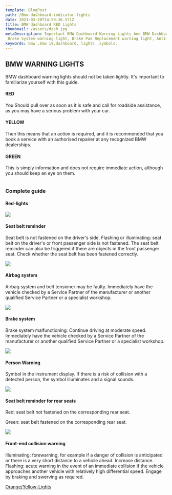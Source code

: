 ```yaml
---
template: BlogPost
path: /Bmw-dashboard-indicator-lights
date: 2021-03-20T14:59:36.571Z
title: BMW dashboard RED Lights
thumbnail: /assets/dash.jpg
metaDescription: Important BMW Dashboard Warning Lights And BMW Dashboard Symbols To Know.
 Brake System warning light, Brake Pad Replacement warning light, Anti-lock Brake System (ABS)...
keywords: bmw ,bmw i8,dashboard, lights ,symbols.
---
```

##  BMW WARNING LIGHTS 

BMW dashboard warning lights should not be taken lightly. It's important to familiarize yourself with this guide.
#### RED 
You Should pull over as soon as it is safe and call for roadside assistance, as you may have a serious problem with your car.
#### YELLOW
Then this means that an action is required, and it is recommended that you book a service with an authorised repairer at any recognized BMW dealerships.
#### GREEN
This is simply information and does not require immediate action, although you should keep an eye on them.

<div class ="container"><![image](/assets/dash-main.webp)>

<img src="/assets/dash-main.webp" alt="" />
</div>

### Complete guide
#### Red-lights

<div class="dashboard">


<div class ="red-lights">


<div>

<div class="images">

__![](/assets/seat_belt_reminder.jpg)__

</div>
<div>

 #### Seat belt reminder​
Seat belt is not fastened on the driver's side.​
Flashing or illuminating: seat belt on the driver's or front passenger side is not fastened. The seat belt reminder can also be triggered if there are objects in the front passenger seat.
Check whether the seat belt has been fastened correctly.

</div></div>
<div>
<div class="images">

__![](/assets/airbag_system.jpg)__
</div>
<div>

 #### Airbag system

Airbag system and belt tensioner may be faulty.​
Immediately have the vehicle checked by a Service Partner of the manufacturer or another qualified Service Partner or a specialist workshop.

</div></div><div>
<div class="images">

__![](/assets/parking_brake.jpg)__
</div>
<div>

 #### Brake system
Brake system malfunctioning. Continue driving at moderate speed.
Immediately have the vehicle checked by a Service Partner of the manufacturer or another qualified Service Partner or a specialist workshop.

</div></div><div>
<div class="images">

__![](/assets/person_warning.png)__
</div>
<div>

 #### ​Person Warning
Symbol in the instrument display. If there is a risk of collision with a detected person, the symbol illuminates and a signal sounds.

</div></div><div>
<div class="images">

__![](/assets/seat_belt_reminder.jpg)__
</div>
<div>

 #### Seat belt reminder for rear seats
Red: seat belt not fastened on the corresponding rear seat.

Green: seat belt fastened on the corresponding rear seat.

</div></div><div>

<div class="images">

__![](/assets/front_end_collision_wrning.jpg)__

</div>
<div>

 #### Front-end collision warning
Illuminating:
 forewarning, for example if a danger of collision is anticipated or there is a very short distance to a vehicle ahead. Increase distance.
Flashing: acute warning in the event of an immediate collision if the vehicle approaches another vehicle with relatively high differential speed.
Engage by braking and swerving as required.
</div>

[Orange/Yellow-Lights](/dashboard-green-lights)

</div>
</div>
</div>
<script async src="https://pagead2.googlesyndication.com/pagead/js/adsbygoogle.js?client=ca-pub-9428197784618612"
     crossorigin="anonymous"></script>
<ins class="adsbygoogle"
     style="display:block; text-align:center;"
     data-ad-layout="in-article"
     data-ad-format="fluid"
     data-ad-client="ca-pub-9428197784618612"
     data-ad-slot="3748545571"></ins>
<script>
     (adsbygoogle = window.adsbygoogle || []).push({});
</script>



#


